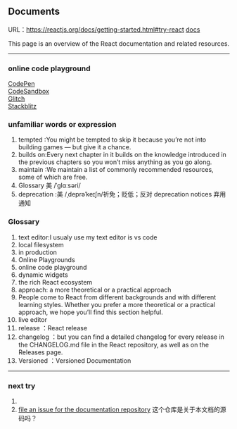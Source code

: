 ﻿## Documents

URL：https://reactjs.org/docs/getting-started.html#try-react
[docs](https://reactjs.org/docs/getting-started.html#try-react)

This page is an overview of the React documentation and related resources.
***

### online code playground

[CodePen](https://reactjs.org/redirect-to-codepen/hello-world)  
[CodeSandbox](https://codesandbox.io/s/new)  
[Glitch](https://glitch.com/edit/#!/remix/starter-react-template)  
[Stackblitz](https://stackblitz.com/fork/react)  

### unfamiliar words or expression

1. tempted :You might be tempted to skip it because you’re not into building games — but give it a chance. 
1. builds on:Every next chapter in it builds on the knowledge introduced in the previous chapters so you won’t miss anything as you go along.
1. maintain :We maintain a list of commonly recommended resources, some of which are free.
1. Glossary  美 /ˈɡlɑːsəri/
1. deprecation :美 /ˌdeprəˈkeɪʃn/祈免；贬低；反对  deprecation notices 弃用通知

### Glossary

1. text editor:I usualy use my text editor is vs code
1. local filesystem
1. in production
1. Online Playgrounds
2. online code playground
3. dynamic widgets
4. the rich React ecosystem
5. approach: a more theoretical or a practical approach
6. People come to React from different backgrounds and with different learning styles. Whether you prefer a more theoretical or a practical approach, we hope you’ll find this section helpful.
7. live editor
8. release ：React release
9. changelog ：but you can find a detailed changelog for every release in the CHANGELOG.md file in the React repository, as well as on the Releases page.
10. Versioned ：Versioned Documentation
***
### next try

1. 
2. [file an issue for the documentation repository](https://github.com/reactjs/reactjs.org/issues/new)
这个仓库是关于本文档的源码吗？

